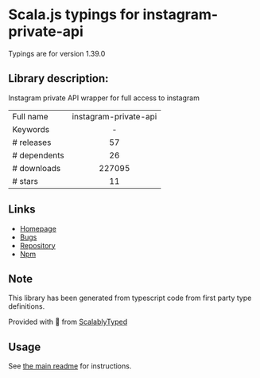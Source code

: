 
# Scala.js typings for instagram-private-api

Typings are for version 1.39.0

## Library description:
Instagram private API wrapper for full access to instagram

|                    |                 |
| ------------------ | :-------------: |
| Full name          | instagram-private-api |
| Keywords           | - |
| # releases         | 57 |
| # dependents       | 26 |
| # downloads        | 227095 |
| # stars            | 11 |

## Links
- [Homepage](https://github.com/dilame/instagram-private-api)
- [Bugs](https://github.com/dilame/instagram-private-api/issues)
- [Repository](https://github.com/dilame/instagram-private-api)
- [Npm](https://www.npmjs.com/package/instagram-private-api)
    


## Note
This library has been generated from typescript code from first party type definitions.

Provided with :purple_heart: from [ScalablyTyped](https://github.com/oyvindberg/ScalablyTyped)

## Usage
See [the main readme](../../readme.md) for instructions.


